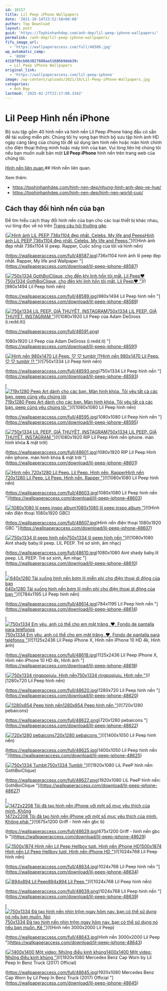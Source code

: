 ```yaml
---
id: 10157
title: Lil Peep iPhone Wallpapers
date: '2021-10-14T23:52:58+00:00'
author: Top Download
layout: post
guid: 'https://Tophinhanhdep.com/anh-dep/lil-peep-iphone-wallpapers/'
permalink: /anh-dep/lil-peep-iphone-wallpapers/
fifu_image_url:
  - 'https://wallpaperaccess.com/full/48586.jpg'
wp_automatic_camp:
  - '8098'
4318f9bcb6b3827608ae51686b9deb39:
  - Lil Peep iPhone Wallpapers
original_link:
  - 'https://wallpaperaccess.com/lil-peep-iphone'
image: /wp-content/uploads/2021/10/Lil-Peep-iPhone-Wallpapers.jpg
categories:
  - Ảnh Đẹp
lastmod: '2025-02-27T23:17:08.334Z'
---
```

# Lil Peep Hình nền iPhone

Bộ sưu tập gồm 40 hình nền và hình nền Lil Peep iPhone hàng đầu có sẵn để tải xuống miễn phí. Chúng tôi hy vọng bạn thích bộ sưu tập hình ảnh HD ngày càng tăng của chúng tôi để sử dụng làm hình nền hoặc màn hình chính cho điện thoại thông minh hoặc máy tính của bạn. Vui lòng liên hệ chúng tôi nếu bạn muốn xuất bản một **Lil Peep iPhone** hình nền trên trang web của chúng tôi.

[Hình nền liên quan ](#related) ## Hình nền liên quan.

   
 Xem thêm:

   
- <https://tophinhanhdep.com/hinh-nen-dep/nhung-hinh-anh-dep-ve-hue/>
- <https://tophinhanhdep.com/hinh-nen-dep/hinh-nen-world-cup/>

## Cách thay đổi hình nền của bạn

Để tìm hiểu cách thay đổi hình nền của bạn cho các loại thiết bị khác nhau, vui lòng đọc về nó trên [Trang câu hỏi thường gặp](https://tophinhanhdep.com/faq/).

  
[[![Hình ảnh LiL PEEP 736x1104 đẹp nhất.  Celebs, My life and Peeps](https://wallpaperaccess.com/full/48586.jpg)Hình ảnh LiL PEEP 736x1104 đẹp nhất. Celebs, My life and Peeps "](https://wallpaperaccess.com/download/lil-peep-iphone-48586)](![Hình ảnh đẹp nhất 736x1104 lil peep.  Rapper, Cuộc sống của tôi và hình nền)

(https://wallpaperaccess.com/full/48587.jpg)736x1104 hình ảnh lil peep đẹp nhất. Rapper, My life and Wallpaper "](https://wallpaperaccess.com/download/lil-peep-iphone-48587)

[[![750x1334 GothBoiClique, cho đến khi linh hồn tôi mất.  Lil Peep❤](https://wallpaperaccess.com/full/48588.png)750x1334 GothBoiClique, cho đến khi linh hồn tôi mất. Lil Peep❤ "](https://wallpaperaccess.com/download/lil-peep-iphone-48588)](![980x1494 Lil Peep hình nền)

(https://wallpaperaccess.com/full/48589.jpg)980x1494 Lil Peep hình nền "](https://wallpaperaccess.com/download/lil-peep-iphone-48589)

[[![750x1334 LIL PEEP.  GIẢ THUYẾT.  INSTAGRAM](https://wallpaperaccess.com/full/48590.jpg)750x1334 LIL PEEP. GIẢ THUYẾT. INSTAGRAM "](https://wallpaperaccess.com/download/lil-peep-iphone-48590)](![1080x1920 Lil Peep của Adam DeGross (i.redd.it))

(https://wallpaperaccess.com/full/48591.png)

1080x1920 Lil Peep của Adam DeGross (i.redd.it) "](https://wallpaperaccess.com/download/lil-peep-iphone-48591)

[[![Hình nền 980x1470 Lil Peep.  ♡ ♡ tumblr !?](https://wallpaperaccess.com/full/48592.jpg)Hình nền 980x1470 Lil Peep. ♡ ♡ tumblr !? "](https://wallpaperaccess.com/download/lil-peep-iphone-48592)](![750x1334 Lil Peep hình nền)

(https://wallpaperaccess.com/full/48593.png)750x1334 Lil Peep hình nền "](https://wallpaperaccess.com/download/lil-peep-iphone-48593)

[[![719x1280 Peep Art dành cho các bạn.  Màn hình khóa.  Tôi yêu tất cả các bạn.  peep cũng yêu chúng tôi](https://wallpaperaccess.com/full/48594.jpg)719x1280 Peep Art dành cho các bạn. Màn hình khóa. Tôi yêu tất cả các bạn. peep cũng yêu chúng tôi "](https://wallpaperaccess.com/download/lil-peep-iphone-48594)](![1080x1080 Lil Peep hình nền)

(https://wallpaperaccess.com/full/48595.jpg)1080x1080 Lil Peep hình nền "](https://wallpaperaccess.com/download/lil-peep-iphone-48595)

[[![750x1334 LIL PEEP.  GIẢ THUYẾT.  INSTAGRAM](https://wallpaperaccess.com/full/48600.jpg)750x1334 LIL PEEP. GIẢ THUYẾT. INSTAGRAM "](https://wallpaperaccess.com/download/lil-peep-iphone-48600)](![1080x1920 RIP Lil Peep Hình nền iphone.  màn hình khóa & mặt trời)

(https://wallpaperaccess.com/full/48601.jpg)1080x1920 RIP Lil Peep Hình nền iphone. màn hình khóa &amp; mặt trời "](https://wallpaperaccess.com/download/lil-peep-iphone-48601)

[[![Hình nền 720x1280 Lil Peep.  Lil Peep.  Hình nền, Rapper](https://wallpaperaccess.com/full/48602.jpg)Hình nền 720x1280 Lil Peep. Lil Peep. Hình nền, Rapper "](https://wallpaperaccess.com/download/lil-peep-iphone-48602)](![1080x1080 Lil Peep hình nền)

(https://wallpaperaccess.com/full/48603.jpg)1080x1080 Lil Peep hình nền "](https://wallpaperaccess.com/download/lil-peep-iphone-48603)

[[![1080x1080 lil peep inspo album](https://wallpaperaccess.com/full/48606.jpg)1080x1080 lil peep inspo album "](https://wallpaperaccess.com/download/lil-peep-iphone-48606)](![Hình nền điện thoại 1080x1920 GBC)

(https://wallpaperaccess.com/full/48607.jpg)Hình nền điện thoại 1080x1920 GBC "](https://wallpaperaccess.com/download/lil-peep-iphone-48607)

[[![750x1334 lil peep hình nền](https://wallpaperaccess.com/full/48608.jpg)750x1334 lil peep hình nền "](https://wallpaperaccess.com/download/lil-peep-iphone-48608)](![1080x1080 Aint shady baby.lil peep.  LIL PEEP.  Trẻ sơ sinh, âm nhạc)

(https://wallpaperaccess.com/full/48610.jpg)1080x1080 Aint shady baby.lil peep. LIL PEEP. Trẻ sơ sinh, Âm nhạc "](https://wallpaperaccess.com/download/lil-peep-iphone-48610)

[[![640x1280 Tải xuống hình nền bơm lil miễn phí cho điện thoại di động của bạn](https://wallpaperaccess.com/full/48611.jpg)640x1280 Tải xuống hình nền bơm lil miễn phí cho điện thoại di động của bạn "](https://wallpaperaccess.com/download/lil-peep-iphone-48611)](![784x1195 Lil Peep hình nền)

(https://wallpaperaccess.com/full/48614.jpg)784x1195 Lil Peep hình nền "](https://wallpaperaccess.com/download/lil-peep-iphone-48614)

[[![750x1334 Em yêu, anh có thể cho em mặt trăng .❤.  Fondo de pantalla para teléfonos](https://wallpaperaccess.com/full/48615.png)750x1334 Em yêu, anh có thể cho em mặt trăng .❤. Fondo de pantalla para teléfonos "](https://wallpaperaccess.com/download/lil-peep-iphone-48615)](![1125x2436 Lil Peep iPhone X, Hình nền iPhone 10 HD 4k, Hình ảnh)

(https://wallpaperaccess.com/full/48618.jpg)1125x2436 Lil Peep iPhone X, Hình nền iPhone 10 HD 4k, Hình ảnh "](https://wallpaperaccess.com/download/lil-peep-iphone-48618)

[[![750x1334 ringpopjuju.  Hình nền](https://wallpaperaccess.com/full/48619.jpg)750x1334 ringpopjuju. Hình nền "](https://wallpaperaccess.com/download/lil-peep-iphone-48619)](![1280x720 Lil Peep hình nền)

(https://wallpaperaccess.com/full/48620.jpg)1280x720 Lil Peep hình nền "](https://wallpaperaccess.com/download/lil-peep-iphone-48620)

[[![1280x854 Peep hình nền](https://wallpaperaccess.com/full/48621.jpg)1280x854 Peep hình nền "](https://wallpaperaccess.com/download/lil-peep-iphone-48621)](![720x1280 pebaicons)

(https://wallpaperaccess.com/full/48622.png)720x1280 pebaicons "](https://wallpaperaccess.com/download/lil-peep-iphone-48622)

[[![720x1280 pebaicons](https://wallpaperaccess.com/full/48623.png)720x1280 pebaicons "](https://wallpaperaccess.com/download/lil-peep-iphone-48623)](![1400x1050 Lil Peep hình nền)

(https://wallpaperaccess.com/full/48625.jpg)1400x1050 Lil Peep hình nền "](https://wallpaperaccess.com/download/lil-peep-iphone-48625)

[[![750x1334 Tumblr](https://wallpaperaccess.com/full/48626.jpg)750x1334 Tumblr "](https://wallpaperaccess.com/download/lil-peep-iphone-48626)](![1920x1080 LiL PeeP hình nền: GothBoiClique)

(https://wallpaperaccess.com/full/48627.png)1920x1080 LiL PeeP hình nền: GothBoiClique "](https://wallpaperaccess.com/download/lil-peep-iphone-48627)

[[![1472x2208 Tôi đã tạo hình nền iPhone với một số mục yêu thích của mình.  Không](https://wallpaperaccess.com/full/48628.jpg)1472x2208 Tôi đã tạo hình nền iPhone với một số mục yêu thích của mình. Không phải "](https://wallpaperaccess.com/download/lil-peep-iphone-48628)](![675x1200 Griff - hình nền gbc b)

(https://wallpaperaccess.com/full/48629.jpg)675x1200 Griff - hình nền gbc b "](https://wallpaperaccess.com/download/lil-peep-iphone-48629)

[[![1500x1874 Hình nền Lil Peep Hellboy tươi.  Hình nền iPhone HD](https://wallpaperaccess.com/full/48633.jpg)1500x1874 Hình nền Lil Peep Hellboy tươi. Hình nền iPhone HD "](https://wallpaperaccess.com/download/lil-peep-iphone-48633)](![1024x768 Lil Peep hình nền)

(https://wallpaperaccess.com/full/48634.jpg)1024x768 Lil Peep hình nền "](https://wallpaperaccess.com/download/lil-peep-iphone-48634)

[[![894x894 Lil Peep](https://wallpaperaccess.com/full/48635.jpg)894x894 Lil Peep "](https://wallpaperaccess.com/download/lil-peep-iphone-48635)](![1024x768 Lil Peep hình nền)

(https://wallpaperaccess.com/full/48639.png)1024x768 Lil Peep hình nền "](https://wallpaperaccess.com/download/lil-peep-iphone-48639)

[[![750x1334 Đã tạo hình nền nhìn trộm ngay hôm nay.  bạn có thể sử dụng nó nếu bạn muốn.  Noi](https://wallpaperaccess.com/full/48640.jpg)750x1334 Đã tạo hình nền nhìn trộm ngay hôm nay. bạn có thể sử dụng nó nếu bạn muốn. Kể "](https://wallpaperaccess.com/download/lil-peep-iphone-48640)](![Hình nền 3000x2000 Lil Peep)

(https://wallpaperaccess.com/full/48643.jpg)Hình nền 3000x2000 Lil Peep "](https://wallpaperaccess.com/download/lil-peep-iphone-48643)

[[![1400x1400 Một video: Những điều kinh khủng](https://wallpaperaccess.com/full/48644.jpg)1400x1400 Một video: Những điều kinh khủng "](https://wallpaperaccess.com/download/lil-peep-iphone-48644)](![1920x1080 Mercedes Benz Cap Worn by Lil Peep In Benz Truck (2017) Official)

(https://wallpaperaccess.com/full/48645.jpg)1920x1080 Mercedes Benz Cap Worn by Lil Peep In Benz Truck (2017) Official "](https://wallpaperaccess.com/download/lil-peep-iphone-48645)
